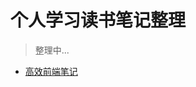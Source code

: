 # 个人学习读书笔记整理

> 整理中...

- [高效前端笔记](https://github.com/lsxlsxxslxsl/Web-efficient-notes/tree/master/post/%E3%80%8A%E9%AB%98%E6%95%88%E5%89%8D%E7%AB%AF%EF%BC%9AWeb%E9%AB%98%E6%95%88%E7%BC%96%E7%A8%8B%E4%B8%8E%E4%BC%98%E5%8C%96%E5%AE%9E%E8%B7%B5%E3%80%8B)
